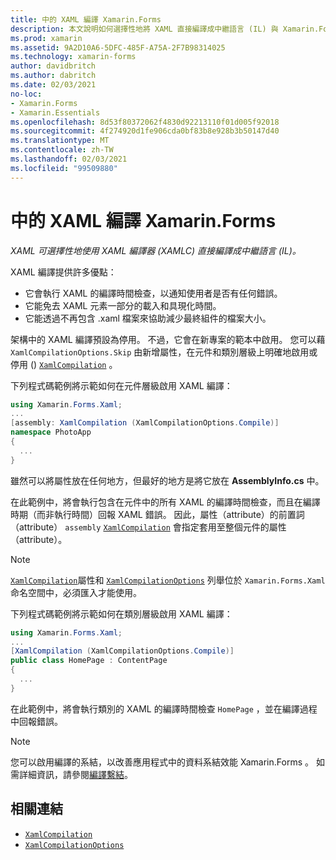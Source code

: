 ```yaml
---
title: 中的 XAML 編譯 Xamarin.Forms
description: 本文說明如何選擇性地將 XAML 直接編譯成中繼語言 (IL) 與 Xamarin.Forms xaml 編譯器 (XAMLC) 。
ms.prod: xamarin
ms.assetid: 9A2D10A6-5DFC-485F-A75A-2F7B98314025
ms.technology: xamarin-forms
author: davidbritch
ms.author: dabritch
ms.date: 02/03/2021
no-loc:
- Xamarin.Forms
- Xamarin.Essentials
ms.openlocfilehash: 8d53f80372062f4830d92213110f01d005f92018
ms.sourcegitcommit: 4f274920d1fe906cda0bf83b8e928b3b50147d40
ms.translationtype: MT
ms.contentlocale: zh-TW
ms.lasthandoff: 02/03/2021
ms.locfileid: "99509880"
---
```

# <a name="xaml-compilation-in-xamarinforms"></a>中的 XAML 編譯 Xamarin.Forms

_XAML 可選擇性地使用 XAML 編譯器 (XAMLC) 直接編譯成中繼語言 (IL)。_

XAML 編譯提供許多優點：

- 它會執行 XAML 的編譯時間檢查，以通知使用者是否有任何錯誤。
- 它能免去 XAML 元素一部分的載入和具現化時間。
- 它能透過不再包含 .xaml 檔案來協助減少最終組件的檔案大小。

架構中的 XAML 編譯預設為停用。 不過，它會在新專案的範本中啟用。 您可以藉 `XamlCompilationOptions.Skip` 由新增屬性，在元件和類別層級上明確地啟用或停用 () [`XamlCompilation`](xref:Xamarin.Forms.Xaml.XamlCompilationAttribute) 。

下列程式碼範例將示範如何在元件層級啟用 XAML 編譯：

```csharp
using Xamarin.Forms.Xaml;
...
[assembly: XamlCompilation (XamlCompilationOptions.Compile)]
namespace PhotoApp
{
  ...
}
```

雖然可以將屬性放在任何地方，但最好的地方是將它放在 **AssemblyInfo.cs** 中。

在此範例中，將會執行包含在元件中的所有 XAML 的編譯時間檢查，而且在編譯時期（而非執行時間）回報 XAML 錯誤。 因此，屬性（attribute）的前置詞（attribute） `assembly` [`XamlCompilation`](xref:Xamarin.Forms.Xaml.XamlCompilationAttribute) 會指定套用至整個元件的屬性（attribute）。

> [!NOTE]
> [`XamlCompilation`](xref:Xamarin.Forms.Xaml.XamlCompilationAttribute)屬性和 [`XamlCompilationOptions`](xref:Xamarin.Forms.Xaml.XamlCompilationOptions) 列舉位於 `Xamarin.Forms.Xaml` 命名空間中，必須匯入才能使用。

下列程式碼範例將示範如何在類別層級啟用 XAML 編譯：

```csharp
using Xamarin.Forms.Xaml;
...
[XamlCompilation (XamlCompilationOptions.Compile)]
public class HomePage : ContentPage
{
  ...
}
```

在此範例中，將會執行類別的 XAML 的編譯時間檢查 `HomePage` ，並在編譯過程中回報錯誤。

> [!NOTE]
> 您可以啟用編譯的系結，以改善應用程式中的資料系結效能 Xamarin.Forms 。 如需詳細資訊，請參閱[編譯繫結](~/xamarin-forms/app-fundamentals/data-binding/compiled-bindings.md)。

## <a name="related-links"></a>相關連結

- [`XamlCompilation`](xref:Xamarin.Forms.Xaml.XamlCompilationAttribute)
- [`XamlCompilationOptions`](xref:Xamarin.Forms.Xaml.XamlCompilationOptions)
